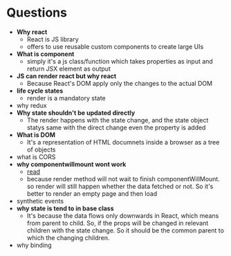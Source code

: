 # Questions  
  
- **Why react**
    - React is JS library
    - offers to use reusable custom components to create large UIs
- **What is component**
    - simply it's a js class/function which takes properties as input and return JSX element as output
- **JS can render react but why react**
    - Because React's DOM apply only the changes to the actual DOM
- **life cycle states**
    - render is a mandatory state
- why redux
- **Why state shouldn't be updated directly**
    - The render happens with the state change, and the state object statys same with the direct change even the property is added
- **What is DOM**
    - It's a representation of HTML documnets inside a browser as a tree of objects
- what is CORS
- **why componentwillmount wont work**
    - [read](https://daveceddia.com/where-fetch-data-componentwillmount-vs-componentdidmount)
    - because render method will not wait to finish componentWillMount. so render will still happen whether the data fetched or not. So it's better to render an empty page and then load
- synthetic events
- **why state is tend to in base class**
    - It's because the data flows only downwards in React, which means from parent to child. So, if the props will be changed in relevant children with the state change. So it should be the common parent to which the changing children.
- why binding